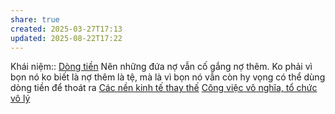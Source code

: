 ```yaml
---
share: true
created: 2025-03-27T17:13
updated: 2025-08-22T17:22
---
```

Khái niệm:: [Dòng tiền](../../%CE%9E%20Kh%C3%A1i%20ni%E1%BB%87m/D%C3%B2ng%20ti%E1%BB%81n.md)
Nên những đứa nợ vẫn cố gắng nợ thêm. Ko phải vì bọn nó ko biết là nợ thêm là tệ, mà là vì bọn nó vẫn còn hy vọng có thể dùng dòng tiền để thoát ra
[Các nền kinh tế thay thế](../../Kinh%20t%E1%BA%BF/Kinh%20t%E1%BA%BF%20thay%20th%E1%BA%BF/C%C3%A1c%20n%E1%BB%81n%20kinh%20t%E1%BA%BF%20thay%20th%E1%BA%BF.md)
[Công việc vô nghĩa, tổ chức vô lý](../../%C4%90%E1%BA%A1o%20%C4%91%E1%BB%A9c,%20ph%C3%A1p%20lu%E1%BA%ADt.%20Kinh%20t%E1%BA%BF%20ch%C3%ADnh%20tr%E1%BB%8B/Ch%E1%BB%A7%20ngh%C4%A9a%20t%C6%B0%20b%E1%BA%A3n,%20t%C3%A2n%20t%E1%BB%B1%20do/C%C3%B4ng%20vi%E1%BB%87c%20v%C3%B4%20ngh%C4%A9a,%20t%E1%BB%95%20ch%E1%BB%A9c%20v%C3%B4%20l%C3%BD.md)

